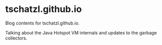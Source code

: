 # tschatzl.github.io

Blog contents for tschatzl.github.io.

Talking about the Java Hotspot VM internals and updates to the garbage collectors.
